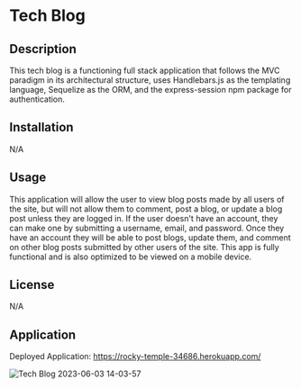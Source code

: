 # Tech Blog

## Description

This tech blog is a functioning full stack application that follows the MVC paradigm in its architectural structure, uses Handlebars.js as the templating language, Sequelize as the ORM, and the express-session npm package for authentication.

## Installation

N/A

## Usage

This application will allow the user to view blog posts made by all users of the site, but will not allow them to comment, post a blog, or update a blog post unless they are logged in. If the user doesn't have an account, they can make one by submitting a username, email, and password. Once they have an account they will be able to post blogs, update them, and comment on other blog posts submitted by other users of the site. This app is fully functional and is also optimized to be viewed on a mobile device. 

## License

N/A

## Application

Deployed Application: https://rocky-temple-34686.herokuapp.com/


![Tech Blog 2023-06-03 14-03-57](https://github.com/matthewbaty/tech-blog/assets/122696885/a75a30f8-02ed-46da-a6c1-5833f150c87a)
